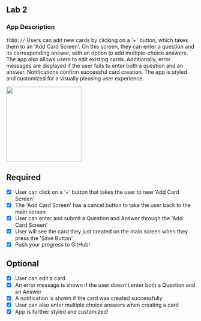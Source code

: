## Lab 2

### App Description
`TODO://` Users can add new cards by clicking on a '+' button, which takes them to an 'Add Card Screen'. On this screen, they can enter a question and its corresponding answer, with an option to add multiple-choice answers. The app also allows users to edit existing cards. Additionally, error messages are displayed if the user fails to enter both a question and an answer. Notifications confirm successful card creation. The app is styled and customized for a visually pleasing user experience.

<img src="https://github.com/JonaNathan7/AddCard1/blob/main/Asscard.gif" width=200><br>


## Required
- [x] User can click on a ‘+’ button that takes the user to new ‘Add Card Screen’
- [x] The 'Add Card Screen' has a cancel button to take the user back to the main screen
- [x] User can enter and submit a Question and Answer through the 'Add Card Screen'
- [x] User will see the card they just created on the main screen when they press the 'Save Button'
- [x] Push your progress to GitHub!

## Optional
- [x] User can edit a card
- [x] An error message is shown if the user doesn't enter both a Question and an Answer
- [x] A notification is shown if the card was created successfully
- [x] User can also enter multiple choice answers when creating a card
- [x] App is further styled and customized!

